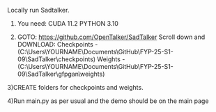 Locally run Sadtalker. 

1) You need:
CUDA 11.2
PYTHON 3.10

2) GOTO: https://github.com/OpenTalker/SadTalker
Scroll down and DOWNLOAD:
Checkpoints - (C:\Users\YOURNAME\Documents\GitHub\FYP-25-S1-09\SadTalker\checkpoints)
Weights - (C:\Users\YOURNAME\Documents\GitHub\FYP-25-S1-09\SadTalker\gfpgan\weights)

3)CREATE folders for checkpoints and weights.

4)Run main.py as per usual and the demo should be on the main page
